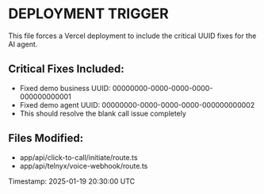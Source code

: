 # DEPLOYMENT TRIGGER

This file forces a Vercel deployment to include the critical UUID fixes for the AI agent.

## Critical Fixes Included:
- Fixed demo business UUID: 00000000-0000-0000-0000-000000000001
- Fixed demo agent UUID: 00000000-0000-0000-0000-000000000002
- This should resolve the blank call issue completely

## Files Modified:
- app/api/click-to-call/initiate/route.ts
- app/api/telnyx/voice-webhook/route.ts

Timestamp: 2025-01-19 20:30:00 UTC
